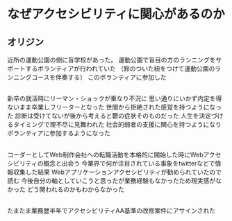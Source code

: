 # なぜアクセシビリティに関心があるのか

## オリジン
近所の運動公園の側に盲学校があった。
運動公園で盲目の方のランニングをサポートするボランティアが行われていた
（鈴のついた紐をつけて運動公園のランニングコースを伴奏する）
このボランティアに参加した

## 
新卒の就活時にリーマン・ショックが重なり不況に
思い通りにいかず内定を得ないまま卒業しフリーターとなった
世間から拒絶された感覚を持つようになった
診断は受けてないが後から考えると鬱の症状そのものだった
人生を決定づけるタイミングで理不尽に見舞われた
社会的弱者の支援に関心を持つようになりボランティアに参加するようになった

## 
コーダーとしてWeb制作会社への転職活動を本格的に開始した時にWebアクセシビリティの概念と出会う
今業界で何が注目されている事象をtwitterなどで情報収集した結果
Webアプリケーションアクセシビリティが勧められていたので読む
今後自分の軸としていこうと思ったが業務経験もなかったため現実感がなかった
どう関われるのかもわからなかった

## 
たまたま業務歴半年でアクセシビリティAA基準の改修案件にアサインされた